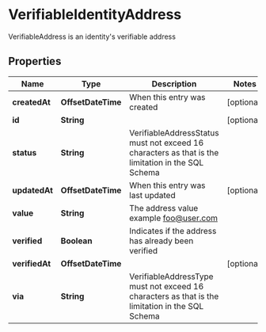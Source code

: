 

# VerifiableIdentityAddress

VerifiableAddress is an identity's verifiable address

## Properties

| Name | Type | Description | Notes |
|------------ | ------------- | ------------- | -------------|
|**createdAt** | **OffsetDateTime** | When this entry was created |  [optional] |
|**id** | **String** |  |  [optional] |
|**status** | **String** | VerifiableAddressStatus must not exceed 16 characters as that is the limitation in the SQL Schema |  |
|**updatedAt** | **OffsetDateTime** | When this entry was last updated |  [optional] |
|**value** | **String** | The address value  example foo@user.com |  |
|**verified** | **Boolean** | Indicates if the address has already been verified |  |
|**verifiedAt** | **OffsetDateTime** |  |  [optional] |
|**via** | **String** | VerifiableAddressType must not exceed 16 characters as that is the limitation in the SQL Schema |  |



